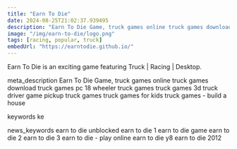 ```yaml
---
title: "Earn To Die"
date: 2024-08-25T21:02:37.939495
description: "Earn To Die Game, truck games online truck games download truck games pc 18 wheeler truck games truck games 3d truck driver game pickup truck games truck games for kids truck games - build a house"
image: "/img/earn-to-die/logo.png"
tags: [racing, popular, truck]
embedUrl: "https://earntodie.github.io/"
---
```


Earn To Die is an exciting game featuring Truck | Racing | Desktop.

meta_description
Earn To Die Game, truck games online truck games download truck games pc 18 wheeler truck games truck games 3d truck driver game pickup truck games truck games for kids truck games - build a house


keywords
ke


news_keywords
earn to die unblocked earn to die 1 earn to die game earn to die 2 earn to die 3 earn to die - play online earn to die y8 earn to die 2012
